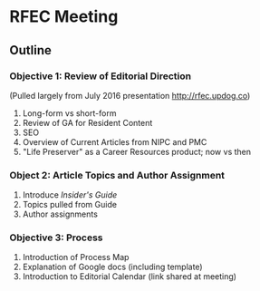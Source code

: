 # RFEC Meeting

## Outline

### Objective 1: Review of Editorial Direction

(Pulled largely from July 2016 presentation <http://rfec.updog.co>)

1. Long-form vs short-form
2. Review of GA for Resident Content
3. SEO
4. Overview of Current Articles from NIPC and PMC
5. "Life Preserver" as a Career Resources product; now vs then

### Object 2: Article Topics and Author Assignment

1. Introduce *Insider's Guide*
2. Topics pulled from Guide
3. Author assignments

### Objective 3: Process

1. Introduction of Process Map
2. Explanation of Google docs (including template)
3. Introduction to Editorial Calendar (link shared at meeting)